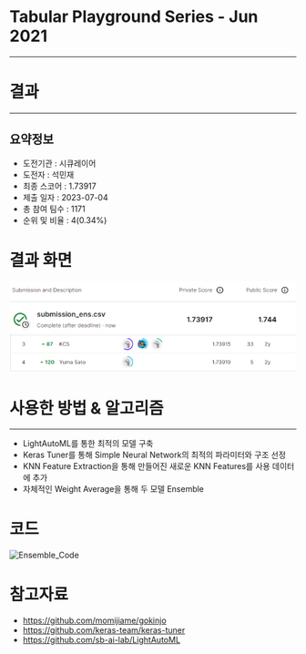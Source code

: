 # Tabular Playground Series - Jun 2021
***
# 결과
***
## 요약정보
- 도전기관 : 시큐레이어
- 도전자 : 석민재
- 최종 스코어 : 1.73917
- 제출 일자 : 2023-07-04
- 총 참여 팀수 : 1171
- 순위 및 비율 : 4(0.34%)

# 결과 화면
![submission](./img/submission.PNG)
![leaderboard](./img/leaderboard.PNG)

# 사용한 방법 & 알고리즘
***
- LightAutoML를 통한 최적의 모델 구축
- Keras Tuner를 통해 Simple Neural Network의 최적의 파라미터와 구조 선정
- KNN Feature Extraction을 통해 만들어진 새로운 KNN Features를 사용 데이터에 추가
- 자체적인 Weight Average을 통해 두 모델 Ensemble

# 코드
![Ensemble_Code](./code/[3]_TPS_Jun_21_Smart_Ensembling_for_Classifier.ipynb)

# 참고자료
- https://github.com/momijiame/gokinjo
- https://github.com/keras-team/keras-tuner
- https://github.com/sb-ai-lab/LightAutoML
